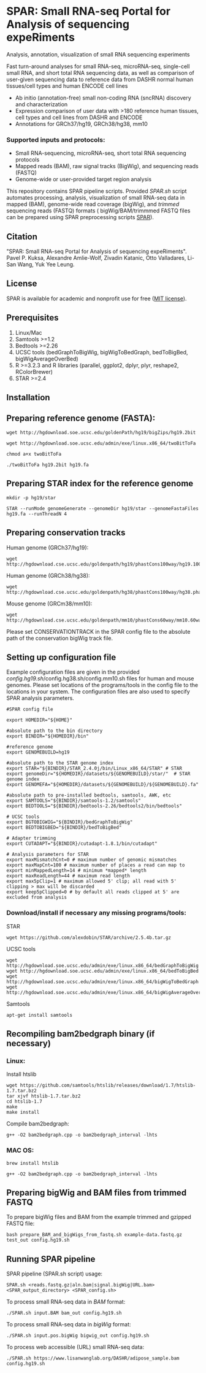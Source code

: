 # SPAR: Small RNA-seq Portal for Analysis of sequencing expeRiments

Analysis, annotation, visualization of small RNA sequencing experiments

Fast turn-around analyses for small RNA-seq, microRNA-seq, single-cell small RNA, and short total RNA sequencing data, as well as comparison of user-given sequencing data to reference data from DASHR normal human tissues/cell types and human ENCODE cell lines

* Ab initio (annotation-free) small non-coding RNA (sncRNA) discovery and characterization
* Expression comparison of user data with >180 reference human tissues, cell types and cell lines from DASHR and ENCODE
* Annotations for GRCh37/hg19, GRCh38/hg38, mm10

### Supported inputs and protocols:
* Small RNA-sequencing, microRNA-seq, short total RNA sequencing protocols
* Mapped reads (BAM), raw signal tracks (BigWig), and sequencing reads (FASTQ)
* Genome-wide or user-provided target region analysis


This repository contains SPAR pipeline scripts.
Provided *SPAR.sh* script automates processing, analysis, visualization of small RNA-seq data in mapped (BAM), genome-wide read coverage (bigWig), and *trimmed* sequencing reads (FASTQ) formats ( bigWig/BAM/trimmmed FASTQ files can be prepared using SPAR preprocessing scripts  [SPAR](https://www.lisanwanglab.org/SPAR)).



## Citation
"SPAR: Small RNA-seq Portal for Analysis of sequencing expeRiments". Pavel P. Kuksa, Alexandre Amlie-Wolf, Zivadin Katanic, Otto Valladares, Li-San Wang, Yuk Yee Leung.

## License
SPAR is available for academic and nonprofit use for free ([MIT license](LICENSE.md)).

## Prerequisites

1. Linux/Mac
2. Samtools >=1.2
3. Bedtools >=2.26
4. UCSC tools (bedGraphToBigWig, bigWigToBedGraph, bedToBigBed, bigWigAverageOverBed)
4. R >=3.2.3 and R libraries (parallel, ggplot2, dplyr, plyr, reshape2, RColorBrewer)
5. STAR >=2.4

## Installation

## Preparing reference genome (FASTA):

```
wget http://hgdownload.soe.ucsc.edu/goldenPath/hg19/bigZips/hg19.2bit

wget http://hgdownload.soe.ucsc.edu/admin/exe/linux.x86_64/twoBitToFa

chmod a+x twoBitToFa

./twoBitToFa hg19.2bit hg19.fa
```

## Preparing STAR index for the reference genome

```
mkdir -p hg19/star

STAR --runMode genomeGenerate --genomeDir hg19/star --genomeFastaFiles hg19.fa --runThreadN 4
```

## Preparing conservation tracks

Human genome (GRCh37/hg19):
```
wget http://hgdownload.cse.ucsc.edu/goldenpath/hg19/phastCons100way/hg19.100way.phastCons.bw
```

Human genome (GRCh38/hg38):
```
wget http://hgdownload.cse.ucsc.edu/goldenpath/hg38/phastCons100way/hg38.phastCons100way.bw
```

Mouse genome (GRCm38/mm10):
```
wget http://hgdownload.cse.ucsc.edu/goldenpath/mm10/phastCons60way/mm10.60way.phastCons.bw
```

Please set CONSERVATIONTRACK in the SPAR config file to the absolute path of the conservation bigWig track file.


## Setting up configuration file

Example configuration files are given in the provided *config.hg19.sh*/config.hg38.sh/config.mm10.sh files for human and mouse genomes.
Please set locations of the programs/tools in the config file to the locations in your system.
The configuration files are also used to specify SPAR analysis parameters.
```
#SPAR config file

export HOMEDIR="${HOME}"

#absolute path to the bin directory
export BINDIR="${HOMEDIR}/bin"

#reference genome
export GENOMEBUILD=hg19

#absolute path to the STAR genome index
export STAR="${BINDIR}/STAR_2.4.0j/bin/Linux_x86_64/STAR" # STAR
export genomeDir="${HOMEDIR}/datasets/${GENOMEBUILD}/star/"  # STAR genome index
export GENOMEFA="${HOMEDIR}/datasets/${GENOMEBUILD}/${GENOMEBUILD}.fa"

#absolute path to pre-installed bedtools, samtools, AWK, etc
export SAMTOOLS="${BINDIR}/samtools-1.2/samtools"
export BEDTOOLS="${BINDIR}/bedtools-2.26/bedtools2/bin/bedtools"

# UCSC tools
export BGTOBIGWIG="${BINDIR}/bedGraphToBigWig"
export BEDTOBIGBED="${BINDIR}/bedToBigBed"

# Adapter trimming
export CUTADAPT="${BINDIR}/cutadapt-1.8.1/bin/cutadapt"

# Analysis parameters for STAR
export maxMismatchCnt=0 # maximum number of genomic mismatches
export maxMapCnt=100 # maximum number of places a read can map to
export minMappedLength=14 # minimum *mapped* length
export maxReadLength=44 # maximum read length
export max5pClip=1 # maximum allowed 5' clip; all read with 5' clipping > max will be discarded
export keep5pClipped=0 # by default all reads clipped at 5' are excluded from analysis
```

### Download/install if necessary any missing programs/tools:

STAR
```
wget https://github.com/alexdobin/STAR/archive/2.5.4b.tar.gz
```

UCSC tools
```
wget http://hgdownload.soe.ucsc.edu/admin/exe/linux.x86_64/bedGraphToBigWig
wget http://hgdownload.soe.ucsc.edu/admin/exe/linux.x86_64/bedToBigBed
wget http://hgdownload.soe.ucsc.edu/admin/exe/linux.x86_64/bigWigToBedGraph
wget http://hgdownload.soe.ucsc.edu/admin/exe/linux.x86_64/bigWigAverageOverBed
```

Samtools
```
apt-get install samtools
```


## Recompiling bam2bedgraph binary (if necessary)

### Linux:
Install htslib
```
wget https://github.com/samtools/htslib/releases/download/1.7/htslib-1.7.tar.bz2
tar xjvf htslib-1.7.tar.bz2
cd htslib-1.7
make
make install
```

Compile bam2bedgraph:
```
g++ -O2 bam2bedgraph.cpp -o bam2bedgraph_interval -lhts
```

### MAC OS:

```
brew install htslib

g++ -O2 bam2bedgraph.cpp -o bam2bedgraph_interval -lhts
```

## Preparing bigWig and BAM files from trimmed FASTQ

To prepare bigWig files and BAM from the example trimmed and gzipped FASTQ file:
```
bash prepare_BAM_and_bigWigs_from_fastq.sh example-data.fastq.gz test_out config.hg19.sh
```

## Running SPAR pipeline

SPAR pipeline (SPAR.sh script) usage:
```
SPAR.sh <reads.fastq.gz|aln.bam|signal.bigWig|URL.bam> <SPAR_output_directory> <SPAR_config.sh>
```

To process small RNA-seq data in *BAM* format:
```
./SPAR.sh input.BAM bam_out config.hg19.sh
```

To process small RNA-seq data in *bigWig* format:
```
./SPAR.sh input.pos.bigWig bigwig_out config.hg19.sh
```

To process web accessible (URL) small RNA-seq data:
```
./SPAR.sh https://www.lisanwanglab.org/DASHR/adipose_sample.bam config.hg19.sh
```
